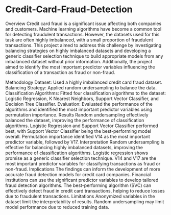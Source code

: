 # Credit-Card-Fraud-Detection
Overview
Credit card fraud is a significant issue affecting both companies and customers. Machine learning algorithms have become a common tool for detecting fraudulent transactions. However, the datasets used for this task are often highly imbalanced, with a small proportion of fraudulent transactions. This project aimed to address this challenge by investigating balancing strategies on highly imbalanced datasets and developing a generic classifier selection technique to build appropriate models from any imbalanced dataset without prior information. Additionally, the project aimed to identify the most important predictor variables influencing the classification of a transaction as fraud or non-fraud.

Methodology
Dataset: Used a highly imbalanced credit card fraud dataset.
Balancing Strategy: Applied random undersampling to balance the data.
Classification Algorithms: Fitted four classification algorithms to the dataset: Logistic Regression, K Nearest Neighbors, Support Vector Classifier, and Decision Tree Classifier.
Evaluation: Evaluated the performance of the algorithms and identified the most important predictor variables using permutation importance.
Results
Random undersampling effectively balanced the dataset, improving the performance of classification algorithms.
Logistic Regression and Support Vector Classifier performed best, with Support Vector Classifier being the best-performing model overall.
Permutation importance identified V14 as the most important predictor variable, followed by V17.
Interpretation
Random undersampling is effective for balancing highly imbalanced datasets, improving the performance of classification algorithms.
Logistic regression shows promise as a generic classifier selection technique.
V14 and V17 are the most important predictor variables for classifying transactions as fraud or non-fraud.
Implications
The findings can inform the development of more accurate fraud detection models for credit card companies.
Financial institutions can use the significant predictor variables to develop tailored fraud detection algorithms.
The best-performing algorithm (SVC) can effectively detect fraud in credit card transactions, helping to reduce losses due to fraudulent transactions.
Limitations
Anonymized variables in the dataset limit the interpretability of results.
Random undersampling may limit model performance due to reduced training data.
